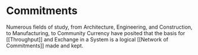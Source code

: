 # Commitments
Numerous fields of study, from Architecture, Engineering, and Construction, to Manufacturing, to Community Currency have posited that the basis for [[Throughput]] and Exchange in a System is a logical [[Network of Commitments]] made and kept. 
